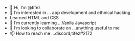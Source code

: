 - 👋 Hi, I’m @tifez
- 👀 I’m interested in ... app development and ethnical hacking
- Learned HTML and CSS
- 🌱 I’m currently learning ...Vanila Javascript
- 💞️ I’m looking to collaborate on ...anything useful to me
- 📫 How to reach me ...discord;tifez#2172

<!---
tifez/tifez is a ✨ special ✨ repository because its `README.md` (this file) appears on your GitHub profile.
You can click the Preview link to take a look at your changes.
--->
